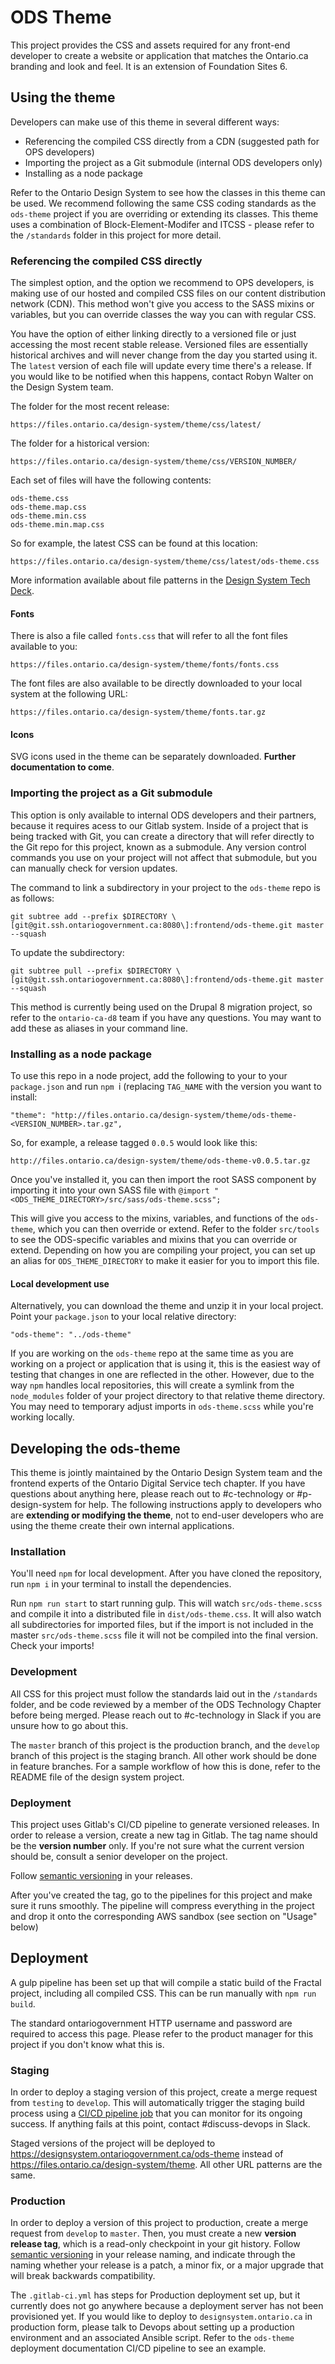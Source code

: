 # ODS Theme

This project provides the CSS and assets required for any front-end developer to create a website or application that matches the Ontario.ca branding and look and feel. It is an extension of Foundation Sites 6.

## Using the theme

Developers can make use of this theme in several different ways:

* Referencing the compiled CSS directly from a CDN (suggested path for OPS developers)
* Importing the project as a Git submodule (internal ODS developers only)
* Installing as a node package

Refer to the Ontario Design System to see how the classes in this theme can be used. We recommend following the same CSS coding standards as the `ods-theme` project if you are overriding or extending its classes. This theme uses a combination of Block-Element-Modifer and ITCSS - please refer to the `/standards` folder in this project for more detail.

### Referencing the compiled CSS directly

The simplest option, and the option we recommend to OPS developers, is making use of our hosted and compiled CSS files on our content distribution network (CDN). This method won't give you access to the SASS mixins or variables, but you can override classes the way you can with regular CSS.

You have the option of either linking directly to a versioned file or just accessing the most recent stable release. Versioned files are essentially historical archives and will never change from the day you started using it. The `latest` version of each file will update every time there's a release. If you would like to be notified when this happens, contact Robyn Walter on the Design System team.

The folder for the most recent release:

```
https://files.ontario.ca/design-system/theme/css/latest/
```

The folder for a historical version:

```
https://files.ontario.ca/design-system/theme/css/VERSION_NUMBER/
```

Each set of files will have the following contents:

```
ods-theme.css
ods-theme.map.css
ods-theme.min.css
ods-theme.min.map.css
```

So for example, the latest CSS can be found at this location:

```
https://files.ontario.ca/design-system/theme/css/latest/ods-theme.css
```

More information available about file patterns in the [Design System Tech Deck](https://docs.google.com/presentation/d/1wJfxcDwUYSPI1g8gD9D4H1FH1QGXJzvxxQlBd_ZVCZk/).

#### Fonts

There is also a file called `fonts.css` that will refer to all the font files available to you:

```
https://files.ontario.ca/design-system/theme/fonts/fonts.css
```

The font files are also available to be directly downloaded to your local system at the following URL:

```
https://files.ontario.ca/design-system/theme/fonts.tar.gz
```

#### Icons

SVG icons used in the theme can be separately downloaded. **Further documentation to come**.

### Importing the project as a Git submodule

This option is only available to internal ODS developers and their partners, because it requires acess to our Gitlab system. Inside of a project that is being tracked with Git, you can create a directory that will refer directly to the Git repo for this project, known as a submodule. Any version control commands you use on your project will not affect that submodule, but you can manually check for version updates.

The command to link a subdirectory in your project to the `ods-theme` repo is as follows:

```
git subtree add --prefix $DIRECTORY \[git@git.ssh.ontariogovernment.ca:8080\]:frontend/ods-theme.git master --squash
```

To update the subdirectory:

```
git subtree pull --prefix $DIRECTORY \[git@git.ssh.ontariogovernment.ca:8080\]:frontend/ods-theme.git master --squash
```

This method is currently being used on the Drupal 8 migration project, so refer to the `ontario-ca-d8` team if you have any questions. You may want to add these as aliases in your command line.

### Installing as a node package

To use this repo in a node project, add the following to your to your `package.json` and run `npm `i (replacing `TAG_NAME` with the version you want to install:

`"theme": "http://files.ontario.ca/design-system/theme/ods-theme-<VERSION_NUMBER>.tar.gz",`

So, for example, a release tagged `0.0.5` would look like this:

```http://files.ontario.ca/design-system/theme/ods-theme-v0.0.5.tar.gz```

Once you've installed it, you can then import the root SASS component by importing it into your own SASS file with `@import "<ODS_THEME_DIRECTORY>/src/sass/ods-theme.scss";`

This will give you access to the mixins, variables, and functions of the `ods-theme`, which you can then override or extend. Refer to the folder `src/tools` to see the ODS-specific variables and mixins that you can override or extend. Depending on how you are compiling your project, you can set up an alias for `ODS_THEME_DIRECTORY` to make it easier for you to import this file.

#### Local development use

Alternatively, you can download the theme and unzip it in your local project. Point your `package.json` to your local relative directory:

`"ods-theme": "../ods-theme"`

If you are working on the `ods-theme` repo at the same time as you are working on a project or application that is using it, this is the easiest way of testing that changes in one are reflected in the other. However, due to the way `npm` handles local repositories, this will create a symlink from the `node_modules` folder of your project directory to that relative theme directory. You may need to temporary adjust imports in `ods-theme.scss` while you're working locally.

## Developing the ods-theme

This theme is jointly maintained by the Ontario Design System team and the frontend experts of the Ontario Digital Service tech chapter. If you have questions about anything here, please reach out to #c-technology or #p-design-system for help. The following instructions apply to developers who are **extending or modifying the theme**, not to end-user developers who are using the theme create their own internal applications.

### Installation

You'll need `npm` for local development. After you have cloned the repository, run `npm i` in your terminal to install the dependencies.

Run `npm run start` to start running gulp. This will watch `src/ods-theme.scss` and compile it into a distributed file in `dist/ods-theme.css`. It will also watch all subdirectories for imported files, but if the import is not included in the master `src/ods-theme.scss` file it will not be compiled into the final version. Check your imports!

### Development

All CSS for this project must follow the standards laid out in the `/standards` folder, and be code reviewed by a member of the ODS Technology Chapter before being merged. Please reach out to #c-technology in Slack if you are unsure how to go about this.

The `master` branch of this project is the production branch, and the `develop` branch of this project is the staging branch. All other work should be done in feature branches. For a sample workflow of how this is done, refer to the README file of the design system project.

### Deployment

This project uses Gitlab's CI/CD pipeline to generate versioned releases. In order to release a version, create a new tag in Gitlab. The tag name should be the **version number** only. If you're not sure what the current version should be, consult a senior developer on the project.

Follow [semantic versioning](https://semver.org/) in your releases.

After you've created the tag, go to the pipelines for this project and make sure it runs smoothly. The pipeline will compress everything in the project and drop it onto the corresponding AWS sandbox (see section on "Usage" below)


## Deployment

A gulp pipeline has been set up that will compile a static build of the Fractal project, including all compiled CSS. This can be run manually with `npm run build`.

 The standard ontariogovernment HTTP username and password are required to access this page. Please refer to the product manager for this project if you don't know what this is.

### Staging

In order to deploy a staging version of this project, create a merge request from `testing` to `develop`. This will automatically trigger the staging build process using a [CI/CD pipeline job](https://git.ontariogovernment.ca/frontend/ods-theme/pipelines) that you can monitor for its ongoing success. If anything fails at this point, contact #discuss-devops in Slack.

Staged versions of the project will be deployed to https://designsystem.ontariogovernment.ca/ods-theme instead of https://files.ontario.ca/design-system/theme. All other URL patterns are the same.

### Production

In order to deploy a version of this project to production, create a merge request from `develop` to `master`. Then, you must create a new **version release tag**, which is a read-only checkpoint in your git history. Follow [semantic versioning](https://semver.org/) in your release naming, and indicate through the naming whether your release is a patch, a minor fix, or a major upgrade that will break backwards compatibility.

The `.gitlab-ci.yml` has steps for Production deployment set up, but it currently does not go anywhere because a deployment server has not been provisioned yet. If you would like to deploy to `designsystem.ontario.ca` in production form, please talk to Devops about setting up a production environment and an associated Ansible script. Refer to the `ods-theme` deployment documentation CI/CD pipeline to see an example.
